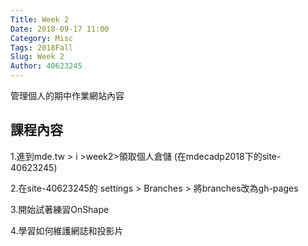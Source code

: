```yaml
---
Title: Week 2
Date: 2018-09-17 11:00
Category: Misc
Tags: 2018Fall
Slug: Week 2
Author: 40623245
---
```


管理個人的期中作業網站內容

<!-- PELICAN_END_SUMMARY -->

課程內容
----
1.進到mde.tw > i >week2>領取個人倉儲 (在mdecadp2018下的site-40623245)

2.在site-40623245的 settings > Branches > 將branches改為gh-pages

3.開始試著練習OnShape

4.學習如何維護網誌和投影片

